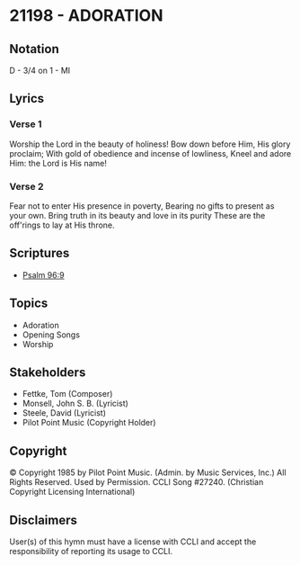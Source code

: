 # 21198 - ADORATION

## Notation

D - 3/4 on 1 - MI

## Lyrics

### Verse 1

Worship the Lord in the beauty of holiness! Bow down before Him, His glory proclaim; With gold of obedience and incense of lowliness, Kneel and adore Him: the Lord is His name!

### Verse 2

Fear not to enter His presence in poverty, Bearing no gifts to present as your own. Bring truth in its beauty and love in its purity These are the off'rings to lay at His throne.


## Scriptures

- [Psalm 96:9](https://www.biblegateway.com/passage/?search=Psalm%2096%3A9)

## Topics

- Adoration
- Opening Songs
- Worship

## Stakeholders

- Fettke, Tom (Composer)
- Monsell, John S. B. (Lyricist)
- Steele, David (Lyricist)
- Pilot Point Music (Copyright Holder)

## Copyright

© Copyright 1985 by Pilot Point Music. (Admin. by Music Services, Inc.)  All Rights Reserved. Used by Permission. CCLI Song #27240.
(Christian Copyright Licensing International)

## Disclaimers

User(s) of this hymn must have a license with CCLI and accept the responsibility of reporting its usage to CCLI.

